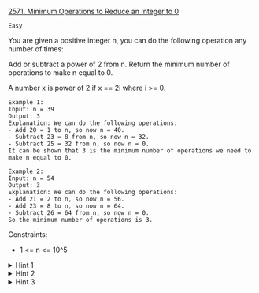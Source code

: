 [2571. Minimum Operations to Reduce an Integer to 0](https://leetcode.com/problems/minimum-operations-to-reduce-an-integer-to-0/description/)

`Easy`

You are given a positive integer n, you can do the following operation any number of times:

Add or subtract a power of 2 from n.
Return the minimum number of operations to make n equal to 0.

A number x is power of 2 if x == 2i where i >= 0.

```
Example 1:
Input: n = 39
Output: 3
Explanation: We can do the following operations:
- Add 20 = 1 to n, so now n = 40.
- Subtract 23 = 8 from n, so now n = 32.
- Subtract 25 = 32 from n, so now n = 0.
It can be shown that 3 is the minimum number of operations we need to make n equal to 0.

Example 2:
Input: n = 54
Output: 3
Explanation: We can do the following operations:
- Add 21 = 2 to n, so now n = 56.
- Add 23 = 8 to n, so now n = 64.
- Subtract 26 = 64 from n, so now n = 0.
So the minimum number of operations is 3.
``` 

Constraints:

- 1 <= n <= 10^5

<details>
<summary>Hint 1</summary>

Can we set/unset the bits in binary representation?

</details>

<details>
<summary>Hint 2</summary>

If there are multiple adjacent ones, how can we optimally add and subtract in 2 operations such that all ones get unset?

</details>

<details>
<summary>Hint 3</summary>

Bonus: Try to solve the problem with higher constraints: n ≤ 10^18.

</details>